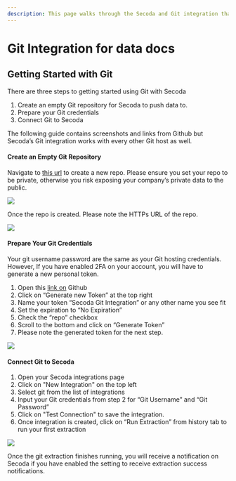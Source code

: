 ```yaml
---
description: This page walks through the Secoda and Git integration that Secoda supports
---
```


# Git Integration for data docs

## **Getting Started with Git** <a href="#h_3a4bfd6458" id="h_3a4bfd6458"></a>

There are three steps to getting started using Git with Secoda

1. Create an empty Git repository for Secoda to push data to.
2. Prepare your Git credentials
3. Connect Git to Secoda

The following guide contains screenshots and links from Github but Secoda’s Git integration works with every other Git host as well.

#### Create an Empty Git Repository <a href="#h_0f245132d2" id="h_0f245132d2"></a>

Navigate to [this url](https://github.com/new) to create a new repo. Please ensure you set your repo to be private, otherwise you risk exposing your company’s private data to the public.

![](https://secoda.intercom-attachments-1.com/i/o/436142123/0be2233ad5e024e388c18901/Screen\_Shot\_2021-12-17\_at\_11.19.54\_AM.png)

Once the repo is created. Please note the HTTPs URL of the repo.

![](https://secoda.intercom-attachments-1.com/i/o/436142128/75acb19462d5dc116c597aff/Screen\_Shot\_2021-12-17\_at\_11.29.34\_AM.png)

#### Prepare Your Git Credentials <a href="#h_1255353919" id="h_1255353919"></a>

Your git username password are the same as your Git hosting credentials. However, If you have enabled 2FA on your account, you will have to generate a new personal token.

1. Open this [link on](https://github.com/settings/tokens) Github
2. Click on “Generate new Token” at the top right
3. Name your token “Secoda Git Integration” or any other name you see fit
4. Set the expiration to “No Expiration”
5. Check the “repo” checkbox
6. Scroll to the bottom and click on “Generate Token”
7. Please note the generated token for the next step.

![](https://secoda.intercom-attachments-1.com/i/o/436142134/847a8df89ec800c2f717a5ef/Screen\_Shot\_2021-12-17\_at\_11.27.51\_AM.png)

#### Connect Git to Secoda <a href="#h_448e650cba" id="h_448e650cba"></a>

1. Open your Secoda integrations page
2. Click on "New Integration" on the top left
3. Select git from the list of integrations
4. Input your Git credentials from step 2 for “Git Username” and “Git Password”
5. Click on "Test Connection" to save the integration.
6. Once integration is created, click on “Run Extraction” from history tab to run your first extraction

![](<https://secoda-public-media-assets.s3.amazonaws.com/Screen%20Shot%202022-07-25%20at%203.38.24%20PM.png>)

Once the git extraction finishes running, you will receive a notification on Secoda if you have enabled the setting to receive extraction success notifications.
